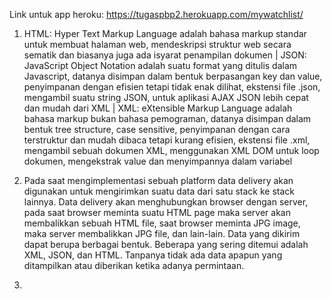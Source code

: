 Link untuk app heroku: https://tugaspbp2.herokuapp.com/mywatchlist/

1. HTML: Hyper Text Markup Language adalah bahasa markup standar untuk membuat halaman web, mendeskripsi struktur web secara sematik dan biasanya juga ada isyarat penampilan dokumen
   | JSON: JavaScript Object Notation adalah suatu format yang ditulis dalam Javascript, datanya disimpan dalam bentuk berpasangan key dan value, penyimpanan dengan efisien tetapi tidak enak dilihat, ekstensi file .json, mengambil suatu string JSON, untuk aplikasi AJAX JSON lebih cepat dan mudah dari XML
   | XML: eXtensible Markup Language adalah bahasa markup bukan bahasa pemograman, datanya disimpan dalam bentuk tree structure, case sensitive, penyimpanan dengan cara terstruktur dan mudah dibaca tetapi kurang efisien, ekstensi file .xml, mengambil sebuah dokumen XML, menggunakan XML DOM untuk loop dokumen, mengekstrak value dan menyimpannya dalam variabel

2. Pada saat mengimplementasi sebuah platform data delivery akan digunakan untuk mengirimkan suatu data dari satu stack ke stack lainnya. Data delivery akan menghubungkan browser dengan server, pada saat browser meminta suatu HTML page maka server akan membalikkan sebuah HTML file, saat browser meminta JPG image, maka server membalikkan JPG file, dan lain-lain. Data yang dikirim dapat berupa berbagai bentuk. Beberapa yang sering ditemui adalah XML, JSON, dan HTML. Tanpanya tidak ada data apapun yang ditampilkan atau diberikan ketika adanya permintaan.

3. 